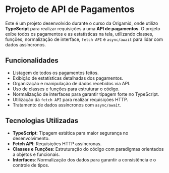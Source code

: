 # Projeto de API de Pagamentos

Este é um projeto desenvolvido durante o curso da Origamid, onde utilizo **TypeScript** para realizar requisições a uma **API de pagamentos**. O projeto exibe todos os pagamentos e as estatísticas na tela, utilizando classes, funções, normalização de interface, `fetch API` e `async/await` para lidar com dados assíncronos.

## Funcionalidades

- Listagem de todos os pagamentos feitos.
- Exibição de estatísticas detalhadas dos pagamentos.
- Organização e manipulação de dados recebidos via API.
- Uso de classes e funções para estruturar o código.
- Normalização de interfaces para garantir tipagem forte no TypeScript.
- Utilização da `fetch API` para realizar requisições HTTP.
- Tratamento de dados assíncronos com `async/await`.

## Tecnologias Utilizadas

- **TypeScript**: Tipagem estática para maior segurança no desenvolvimento.
- **Fetch API**: Requisições HTTP assíncronas.
- **Classes e Funções**: Estruturação do código com paradigmas orientados a objetos e funcionais.
- **Interfaces**: Normalização dos dados para garantir a consistência e o controle de tipos.
